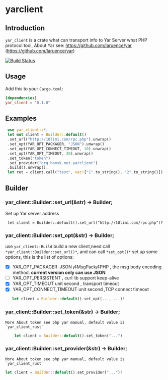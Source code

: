 # yarclient
## Introduction
   `yar_client` is a crate what can transport info to Yar Server what PHP protocol tool,
    About Yar see: https://github.com/laruence/yar (https://github.com/laruence/yar)

[![Build Status](https://travis-ci.org/hanskorg/snowflake-rust.svg?branch=master)](https://travis-ci.org/hanskorg/snowflake-rust)

## Usage
Add this to your `Cargo.toml`:

```toml
[dependencies]
yar_client = "0.1.0"
```
## Examples
```rust
 use yar_client::*;
 let mut client = Builder::default()
 .set_url("http://10limi.com/rpc.php").unwrap()
 .set_opt(YAR_OPT_PACKAGER, "JSON").unwrap()
 .set_opt(YAR_OPT_CONNECT_TIMEOUT, 10).unwrap()
 .set_opt(YAR_OPT_TIMEOUT, 30).unwrap()
 .set_token("token")
 .set_provider("org.hansk.net.yarclient")
 .build().unwrap();
 let ret = client.call("test", vec!["1".to_string(), "2".to_string()]).unwrap();
 ```
## Builder
### yar_client::Builder::set_url(&str) -> Builder;
  Set up Yar server address
  ```$rust
   let client = Builder::default().set_url("http://10limi.com/rpc.php")?
```
### yar_client::Builder::set_opt(&str) -> Builder;
  use `yar_client::Build` build a new client,need call `*yar_client::Builder::set_url()*`,
  and can call `*set_opt()*` set up some options, this is the list of options:
 - [x] YAR_OPT_PACKAGER :JSON ¡¢MsgPack¡¢PHP , the msg body encoding method.
    **current version only can use JSON**
 - [ ] YAR_OPT_PERSISTENT , curl lib support keep-alive
 - [x] YAR_OPT_TIMEOUT unit second , transport timeout
 - [x] YAR_OPT_CONNECT_TIMEOUT unit second ,TCP connect timeout
 ```rust
    let client = Builder::default().set_opt(..., ...)?
```
### yar_client::Builder::set_token(&str) -> Builder;
    More About token see php yar manual, default value is `yar_client_rust`
```rust
    let client = Builder::default().set_token("...")
```
### yar_client::Builder::set_provider(&str) -> Builder;
    More About token see php yar manual, default value is `yar_client_rust`
```rust
let client = Builder::default().set_provider("...")?
```


